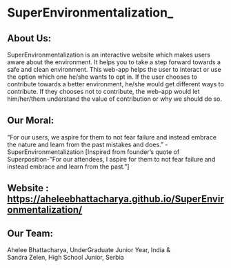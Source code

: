 # SuperEnvironmentalization_

## About Us:
 
SuperEnvironmentalization is an interactive website which makes users aware about the environment. It helps you to take a step forward towards a safe and clean environment. This web-app helps the user to interact or use the option which one he/she wants to opt in. If the user chooses to contribute towards a better environment, he/she would get different ways to contribute. If they chooses not to contribute, the web-app would let him/her/them understand the value of contribution or why we should do so. 
 
## Our Moral:
“For our users, we aspire for them to not fear failure and instead embrace the nature and learn from the past mistakes and does.” - SuperEnvironmentalization
[Inspired from founder’s quote of Superposition-”For our attendees, I aspire for them to not fear failure and instead embrace and learn from the past.”]
 
 ## Website : https://aheleebhattacharya.github.io/SuperEnvironmentalization/
  
## Our Team:
Ahelee Bhattacharya, UnderGraduate Junior Year,  India  &  
Sandra Zelen, High School Junior, Serbia

